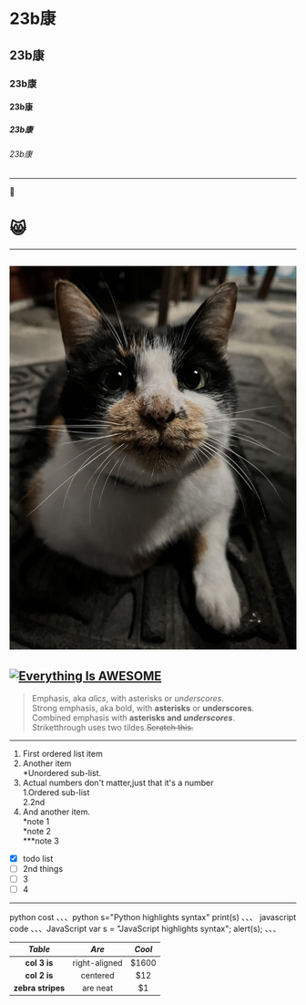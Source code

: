 # 23b康
## 23b康
### 23b康
#### 23b康
##### 23b康
###### 23b康
----
💢
# 😸
----
![chocolate](chocolate.jpg "巧克力")
----
[![Everything Is AWESOME](https://img.youtube.com/vi/StTqXEQ2l-Y/0.jpg)](https://www.youtube.com/watch?v=StTqXEQ2l-Y "Everything Is AWESOME")
----
> Emphasis, aka *alics*, with asterisks or *underscores*.  
> Strong emphasis, aka bold, with **asterisks** or **underscores**.  
> Combined emphasis with **asterisks and _underscores_**.  
> Striketthrough uses two tildes.~~Scratch this.~~
> 

***
1. First ordered list item  
2. Another item  
    *Unordered sub-list.  
3. Actual numbers don't matter,just that it's a number  
   1.Ordered sub-list   
   2.2nd  
4. And another item.  
    *note 1   
    *note 2  
    ***note 3  
- [x] todo list
- [ ] 2nd things
- [ ] 3
- [ ] 4
----
python cost
、、、python
s="Python highlights syntax"
print(s)
、、、
javascript code
、、、JavaScript
var s = "JavaScript highlights syntax";
alert(s);
、、、

|  *Table*  |    *Are*    | *Cool* |
|:------:|:----------:|:------------:|
|  **col 3 is**  |  right-aligned  |  $1600  |
|  **col 2 is**  |   centered   |   $12   |
| **zebra stripes** | are neat | $1 |
